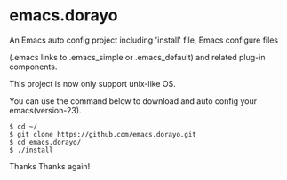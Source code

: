 emacs.dorayo
============

An Emacs auto config project including 'install' file, Emacs configure files

(.emacs links to .emacs_simple or .emacs_default) and related plug-in components.


This project is now only support unix-like OS.

You can use the command below to download and auto config your emacs(version-23).

```
$ cd ~/
$ git clone https://github.com/emacs.dorayo.git
$ cd emacs.dorayo/
$ ./install
```

Thanks
Thanks again!
